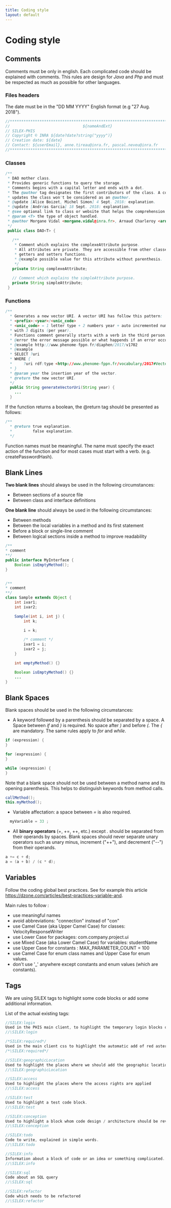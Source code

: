 ```yaml
---
title: Coding style
layout: default
---
```

# Coding style

## Comments

Comments must be only in english. Each complicated code should be explained with comments. This rules are design for *Java* and *Php* and must be respected as much as possible for other languages.

### Files headers

The date must be in the "DD MM YYYY" English format (e.g "27 Aug. 2018").

```java
//******************************************************************************
//                                ${nameAndExt}
// SILEX-PHIS
// Copyright © INRA ${date?date?string("yyyy")}
// Creation date: ${date}
// Contact: ${userEmail}, anne.tireau@inra.fr, pascal.neveu@inra.fr
//******************************************************************************
```
### Classes

```java
/**
 * DAO mother class. 
 * Provides generic functions to query the storage. 
 * Comments begins with a capital letter and ends with a dot.
 * The @author tag designates the first contributors of the class. A contributor that 
 * updates the class won't be considered as an @author.
 * @update [Alice Boizet, Michel Simon] 4 Sept. 2018: explanation.
 * @update [Andréas Garcia] 18 Sept. 2018: explanation.
 * @see optional link to class or website that helps the comprehension of the class.
 * @param <T> the type of object handled.
 * @author Morgane Vidal <morgane.vidal@inra.fr>, Arnaud Charleroy <arnaud.charleroy@inra.fr>
 */
 public class DAO<T> {
   
   /**
    * Comment which explains the complexeAttribute purpose.
    * All attributes are private. They are accessible from other classes throught the
    * getters and setters functions.
    * @example possible value for this attribute without parenthesis.
    */
   private String complexeAttribute;
   
   // Comment which explains the simpleAttribute purpose.
   private String simpleAttribute;
 }
```
### Functions

```java
/**
  * Generates a new vector URI. A vector URI has follow this pattern:
  * <prefix>:<year>/<unic_code>
  * <unic_code> = 1 letter type + 2 numbers year + auto incremented number
  * with 3 digits (per year).
  * Functions comment generally starts with a verb in the third person.
  * @error the error message possible or what happends if an error occured.
  * @example http://www.phenome-fppn.fr/diaphen/2017/v1702
  * @example
  * SELECT ?uri
  * WHERE {
  *     ?uri rdf:type <http://www.phenome-fppn.fr/vocabulary/2017#Vector>   
  * }
  * @param year the insertion year of the vector.
  * @return the new vector URI.
  */
  public String generateVectorUri(String year) {
    ...
  }
```

If the function returns a boolean, the @return tag should be presented as follows:
```java
/**
  * @return true explanation.
  *         false explanation.
  */
```
Function names must be meaningful. The name must specify the exact action of the function and for most cases must start with a verb. (e.g. createPasswordHash).

## Blank Lines

**Two blank lines** should always be used in the following circumstances:
* Between sections of a source file
* Between class and interface definitions

**One blank line** should always be used in the following circumstances:
* Between methods
* Between the local variables in a method and its first statement
* Before a block or single-line comment
* Between logical sections inside a method to improve readability

```java
/**
* comment
**/
public interface MyInterface {
    Boolean isEmptyMethod();
}


/**
* comment
**/
class Sample extends Object {
    int ivar1;
    int ivar2;

    Sample(int i, int j) {
        int k;

        i = k;

        /* comment */
        ivar1 = i;
        ivar2 = j;     
    }

    int emptyMethod() {}

    Boolean isEmptyMethod() {}
    ...
}
```


## Blank Spaces

Blank spaces should be used in the following circumstances:
* A keyword followed by a parenthesis should be separated by a space.
A Space between *if* and *)* is required. No space after *)* and before *(*. The *{* are mandatory. The same rules apply to *for* and *while*.

```java
if (expression) {
}

for (expression) {
}

while (expression) {
}
```
Note that a blank space should not be used between a method name and its opening parenthesis. This helps to distinguish keywords from method calls.

```java
callMethod();
this.myMethod();
```

* Variable affectation: a space between *=* is also required.
```java
  myVariable = 33 ;
```

* All **binary operators** (+, +=, ++, etc.) except *.* should be separated from their operands by spaces. Blank spaces should never separate unary operators such as unary minus, increment ("++"), and decrement ("--") from their operands.
```java
a += c + d;
a = (a + b) / (c * d);
```

## Variables
Follow the coding global best practices. See for example this article https://dzone.com/articles/best-practices-variable-and.

Main rules to follow :
* use meaningful names
* avoid abbreviations: "connection" instead of "con" 
* use Camel Case (aka Upper Camel Case) for classes: VelocityResponseWriter
* use Lower Case for packages: com.company.project.ui
* use Mixed Case (aka Lower Camel Case) for variables: studentName
* use Upper Case for constants : MAX_PARAMETER_COUNT = 100
* use Camel Case for enum class names and Upper Case for enum values.
* don't use '_' anywhere except constants and enum values (which are constants).

## Tags

We are using SILEX tags to highlight some code blocks or add some additional information.

List of the actual existing tags:

```java
//SILEX:login
Used in the PHIS main client, to highlight the temporary login blocks of code.
//\SILEX:login

/*SILEX:required*/
Used in the main client css to highlight the automatic add of red asterisk on the required fields of the forms.
/*\SILEX:required*/

//SILEX:geographicLocation
Used to highlight the places where we should add the geographic location.
//\SILEX:geographicLocation

//SILEX:access
Used to highlight the places where the access rights are applied
//\SILEX:access

//SILEX:test
Used to highlight a test code block.
//\SILEX:test

//SILEX:conception
Used to highlight a block whom code design / architecture should be review or add ideas about.
//\SILEX:conception

//SILEX:todo
Code to write, explained in simple words.
//\SILEX:todo

//SILEX:info
Information about a block of code or an idea or something complicated.
//\SILEX:info

//SILEX:sql
Code about an SQL query
//\SILEX:sql

//SILEX:refactor
Code which needs to be refactored
//\SILEX:refactor
```
